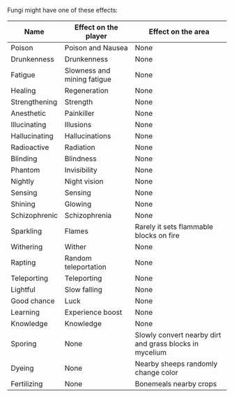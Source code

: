 Fungi might have one of these effects:

| Name | Effect on the player | Effect on the area |
| --- | --- | --- |
| Poison | Poison and Nausea | None |
| Drunkenness | Drunkenness | None |
| Fatigue | Slowness and mining fatigue | None |
| Healing | Regeneration | None |
| Strengthening | Strength | None |
| Anesthetic | Painkiller | None |
| Illucinating | Illusions | None |
| Hallucinating | Hallucinations | None |
| Radioactive | Radiation | None |
| Blinding | Blindness | None |
| Phantom | Invisibility | None |
| Nightly | Night vision | None |
| Sensing | Sensing | None |
| Shining | Glowing | None |
| Schizophrenic | Schizophrenia | None |
| Sparkling | Flames | Rarely it sets flammable blocks on fire |
| Withering | Wither | None |
| Rapting | Random teleportation | None |
| Teleporting | Teleporting | None |
| Lightful | Slow falling | None |
| Good chance | Luck | None |
| Learning | Experience boost | None |
| Knowledge | Knowledge | None |
| Sporing | None | Slowly convert nearby dirt and grass blocks in mycelium |
| Dyeing | None | Nearby sheeps randomly change color |
| Fertilizing | None | Bonemeals nearby crops |

